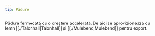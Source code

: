 ```yaml
---
tip: Pădure
---
```



Pădure fermecată cu o creștere accelerată. De aici se aprovizioneaza cu lemn [[./Talonhall|Talonhall]]  și [[./Mulebend|Mulebend]]  pentru export. 